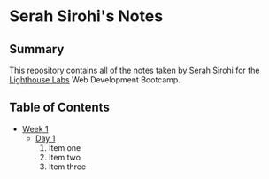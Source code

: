 # Serah Sirohi's Notes
<!-- # This is an H1 header (largest)
###### This is an H6 header (smallest) -->

## Summary 

This repository contains all of the notes taken by [Serah Sirohi](https://github.com/serahmetpalli) for the [Lighthouse Labs](https://www.lighthouselabs.ca/) Web Development Bootcamp.

## Table of Contents
* [Week 1](/Week_1)
  * [Day 1](/Week_1/Day_1)
    1. Item one
    2. Item two
    3. Item three


